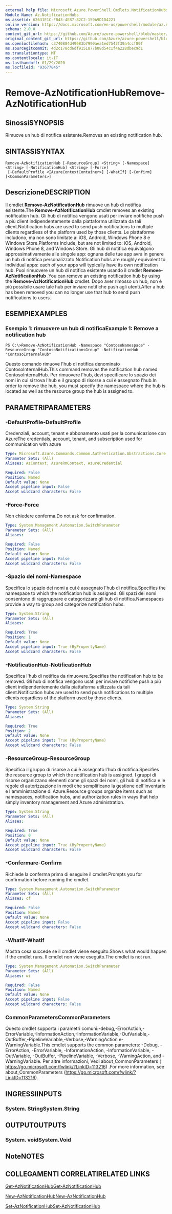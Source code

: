 ```yaml
---
external help file: Microsoft.Azure.PowerShell.Cmdlets.NotificationHubs.dll-Help.xml
Module Name: Az.NotificationHubs
ms.assetid: 62631E1C-FB43-4E87-82C2-159A9D1D4221
online version: https://docs.microsoft.com/en-us/powershell/module/az.notificationhubs/remove-aznotificationhub
schema: 2.0.0
content_git_url: https://github.com/Azure/azure-powershell/blob/master/src/NotificationHubs/NotificationHubs/help/Remove-AzNotificationHub.md
original_content_git_url: https://github.com/Azure/azure-powershell/blob/master/src/NotificationHubs/NotificationHubs/help/Remove-AzNotificationHub.md
ms.openlocfilehash: c3740884d49683b7990aea1ed7543f39a4ccf80f
ms.sourcegitcommit: 4d2c178cd6df9151877b08d54c1f4a228dbec9d1
ms.translationtype: MT
ms.contentlocale: it-IT
ms.lasthandoff: 01/29/2020
ms.locfileid: "93677845"
---
```

# <span data-ttu-id="c19c3-101">Remove-AzNotificationHub</span><span class="sxs-lookup"><span data-stu-id="c19c3-101">Remove-AzNotificationHub</span></span>

## <span data-ttu-id="c19c3-102">Sinossi</span><span class="sxs-lookup"><span data-stu-id="c19c3-102">SYNOPSIS</span></span>
<span data-ttu-id="c19c3-103">Rimuove un hub di notifica esistente.</span><span class="sxs-lookup"><span data-stu-id="c19c3-103">Removes an existing notification hub.</span></span>

## <span data-ttu-id="c19c3-104">SINTASSI</span><span class="sxs-lookup"><span data-stu-id="c19c3-104">SYNTAX</span></span>

```
Remove-AzNotificationHub [-ResourceGroup] <String> [-Namespace] <String> [-NotificationHub] <String> [-Force]
 [-DefaultProfile <IAzureContextContainer>] [-WhatIf] [-Confirm] [<CommonParameters>]
```

## <span data-ttu-id="c19c3-105">Descrizione</span><span class="sxs-lookup"><span data-stu-id="c19c3-105">DESCRIPTION</span></span>
<span data-ttu-id="c19c3-106">Il cmdlet **Remove-AzNotificationHub** rimuove un hub di notifica esistente.</span><span class="sxs-lookup"><span data-stu-id="c19c3-106">The **Remove-AzNotificationHub** cmdlet removes an existing notification hub.</span></span>
<span data-ttu-id="c19c3-107">Gli hub di notifica vengono usati per inviare notifiche push a più client indipendentemente dalla piattaforma utilizzata da tali client.</span><span class="sxs-lookup"><span data-stu-id="c19c3-107">Notification hubs are used to send push notifications to multiple clients regardless of the platform used by those clients.</span></span>
<span data-ttu-id="c19c3-108">Le piattaforme includono, ma non sono limitate a: iOS, Android, Windows Phone 8 e Windows Store.</span><span class="sxs-lookup"><span data-stu-id="c19c3-108">Platforms include, but are not limited to: iOS, Android, Windows Phone 8, and Windows Store.</span></span>
<span data-ttu-id="c19c3-109">Gli hub di notifica equivalgono approssimativamente alle singole app: ognuna delle tue app avrà in genere un hub di notifica personalizzato.</span><span class="sxs-lookup"><span data-stu-id="c19c3-109">Notification hubs are roughly equivalent to individual apps: each of your apps will typically have its own notification hub.</span></span>
<span data-ttu-id="c19c3-110">Puoi rimuovere un hub di notifica esistente usando il cmdlet **Remove-AzNotificationHub** .</span><span class="sxs-lookup"><span data-stu-id="c19c3-110">You can remove an existing notification hub by using the **Remove-AzNotificationHub** cmdlet.</span></span>
<span data-ttu-id="c19c3-111">Dopo aver rimosso un hub, non è più possibile usare tale hub per inviare notifiche push agli utenti.</span><span class="sxs-lookup"><span data-stu-id="c19c3-111">After a hub has been removed you can no longer use that hub to send push notifications to users.</span></span>

## <span data-ttu-id="c19c3-112">ESEMPI</span><span class="sxs-lookup"><span data-stu-id="c19c3-112">EXAMPLES</span></span>

### <span data-ttu-id="c19c3-113">Esempio 1: rimuovere un hub di notifica</span><span class="sxs-lookup"><span data-stu-id="c19c3-113">Example 1: Remove a notification hub</span></span>
```
PS C:\>Remove-AzNotificationHub -Namespace "ContosoNamespace" -ResourceGroup "ContosoNotificationsGroup" -NotificationHub "ContosoInternalHub"
```

<span data-ttu-id="c19c3-114">Questo comando rimuove l'hub di notifica denominato ContosoInternalHub.</span><span class="sxs-lookup"><span data-stu-id="c19c3-114">This command removes the notification hub named ContosoInternalHub.</span></span>
<span data-ttu-id="c19c3-115">Per rimuovere l'hub, devi specificare lo spazio dei nomi in cui si trova l'hub e il gruppo di risorse a cui è assegnato l'hub.</span><span class="sxs-lookup"><span data-stu-id="c19c3-115">In order to remove the hub, you must specify the namespace where the hub is located as well as the resource group the hub is assigned to.</span></span>

## <span data-ttu-id="c19c3-116">PARAMETRI</span><span class="sxs-lookup"><span data-stu-id="c19c3-116">PARAMETERS</span></span>

### <span data-ttu-id="c19c3-117">-DefaultProfile</span><span class="sxs-lookup"><span data-stu-id="c19c3-117">-DefaultProfile</span></span>
<span data-ttu-id="c19c3-118">Credenziali, account, tenant e abbonamento usati per la comunicazione con Azure</span><span class="sxs-lookup"><span data-stu-id="c19c3-118">The credentials, account, tenant, and subscription used for communication with azure</span></span>

```yaml
Type: Microsoft.Azure.Commands.Common.Authentication.Abstractions.Core.IAzureContextContainer
Parameter Sets: (All)
Aliases: AzContext, AzureRmContext, AzureCredential

Required: False
Position: Named
Default value: None
Accept pipeline input: False
Accept wildcard characters: False
```

### <span data-ttu-id="c19c3-119">-Force</span><span class="sxs-lookup"><span data-stu-id="c19c3-119">-Force</span></span>
<span data-ttu-id="c19c3-120">Non chiedere conferma.</span><span class="sxs-lookup"><span data-stu-id="c19c3-120">Do not ask for confirmation.</span></span>

```yaml
Type: System.Management.Automation.SwitchParameter
Parameter Sets: (All)
Aliases:

Required: False
Position: Named
Default value: None
Accept pipeline input: False
Accept wildcard characters: False
```

### <span data-ttu-id="c19c3-121">-Spazio dei nomi</span><span class="sxs-lookup"><span data-stu-id="c19c3-121">-Namespace</span></span>
<span data-ttu-id="c19c3-122">Specifica lo spazio dei nomi a cui è assegnato l'hub di notifica.</span><span class="sxs-lookup"><span data-stu-id="c19c3-122">Specifies the namespace to which the notification hub is assigned.</span></span>
<span data-ttu-id="c19c3-123">Gli spazi dei nomi consentono di raggruppare e categorizzare gli hub di notifica.</span><span class="sxs-lookup"><span data-stu-id="c19c3-123">Namespaces provide a way to group and categorize notification hubs.</span></span>

```yaml
Type: System.String
Parameter Sets: (All)
Aliases:

Required: True
Position: 1
Default value: None
Accept pipeline input: True (ByPropertyName)
Accept wildcard characters: False
```

### <span data-ttu-id="c19c3-124">-NotificationHub</span><span class="sxs-lookup"><span data-stu-id="c19c3-124">-NotificationHub</span></span>
<span data-ttu-id="c19c3-125">Specifica l'hub di notifica da rimuovere.</span><span class="sxs-lookup"><span data-stu-id="c19c3-125">Specifies the notification hub to be removed.</span></span>
<span data-ttu-id="c19c3-126">Gli hub di notifica vengono usati per inviare notifiche push a più client indipendentemente dalla piattaforma utilizzata da tali client.</span><span class="sxs-lookup"><span data-stu-id="c19c3-126">Notification hubs are used to send push notifications to multiple clients regardless of the platform used by those clients.</span></span>

```yaml
Type: System.String
Parameter Sets: (All)
Aliases:

Required: True
Position: 2
Default value: None
Accept pipeline input: True (ByPropertyName)
Accept wildcard characters: False
```

### <span data-ttu-id="c19c3-127">-ResourceGroup</span><span class="sxs-lookup"><span data-stu-id="c19c3-127">-ResourceGroup</span></span>
<span data-ttu-id="c19c3-128">Specifica il gruppo di risorse a cui è assegnato l'hub di notifica.</span><span class="sxs-lookup"><span data-stu-id="c19c3-128">Specifies the resource group to which the notification hub is assigned.</span></span>
<span data-ttu-id="c19c3-129">I gruppi di risorse organizzano elementi come gli spazi dei nomi, gli hub di notifica e le regole di autorizzazione in modi che semplificano la gestione dell'inventario e l'amministrazione di Azure.</span><span class="sxs-lookup"><span data-stu-id="c19c3-129">Resource groups organize items such as namespaces, notification hubs, and authorization rules in ways that help simply inventory management and Azure administration.</span></span>

```yaml
Type: System.String
Parameter Sets: (All)
Aliases:

Required: True
Position: 0
Default value: None
Accept pipeline input: True (ByPropertyName)
Accept wildcard characters: False
```

### <span data-ttu-id="c19c3-130">-Confermare</span><span class="sxs-lookup"><span data-stu-id="c19c3-130">-Confirm</span></span>
<span data-ttu-id="c19c3-131">Richiede la conferma prima di eseguire il cmdlet.</span><span class="sxs-lookup"><span data-stu-id="c19c3-131">Prompts you for confirmation before running the cmdlet.</span></span>

```yaml
Type: System.Management.Automation.SwitchParameter
Parameter Sets: (All)
Aliases: cf

Required: False
Position: Named
Default value: None
Accept pipeline input: False
Accept wildcard characters: False
```

### <span data-ttu-id="c19c3-132">-WhatIf</span><span class="sxs-lookup"><span data-stu-id="c19c3-132">-WhatIf</span></span>
<span data-ttu-id="c19c3-133">Mostra cosa succede se il cmdlet viene eseguito.</span><span class="sxs-lookup"><span data-stu-id="c19c3-133">Shows what would happen if the cmdlet runs.</span></span> <span data-ttu-id="c19c3-134">Il cmdlet non viene eseguito.</span><span class="sxs-lookup"><span data-stu-id="c19c3-134">The cmdlet is not run.</span></span>

```yaml
Type: System.Management.Automation.SwitchParameter
Parameter Sets: (All)
Aliases: wi

Required: False
Position: Named
Default value: None
Accept pipeline input: False
Accept wildcard characters: False
```

### <span data-ttu-id="c19c3-135">CommonParameters</span><span class="sxs-lookup"><span data-stu-id="c19c3-135">CommonParameters</span></span>
<span data-ttu-id="c19c3-136">Questo cmdlet supporta i parametri comuni:-debug,-ErrorAction,-ErrorVariable,-InformationAction,-InformationVariable,-OutVariable,-OutBuffer,-PipelineVariable,-Verbose,-WarningAction e-WarningVariable.</span><span class="sxs-lookup"><span data-stu-id="c19c3-136">This cmdlet supports the common parameters: -Debug, -ErrorAction, -ErrorVariable, -InformationAction, -InformationVariable, -OutVariable, -OutBuffer, -PipelineVariable, -Verbose, -WarningAction, and -WarningVariable.</span></span> <span data-ttu-id="c19c3-137">Per altre informazioni, Vedi about_CommonParameters ( https://go.microsoft.com/fwlink/?LinkID=113216) .</span><span class="sxs-lookup"><span data-stu-id="c19c3-137">For more information, see about_CommonParameters (https://go.microsoft.com/fwlink/?LinkID=113216).</span></span>

## <span data-ttu-id="c19c3-138">INGRESSI</span><span class="sxs-lookup"><span data-stu-id="c19c3-138">INPUTS</span></span>

### <span data-ttu-id="c19c3-139">System. String</span><span class="sxs-lookup"><span data-stu-id="c19c3-139">System.String</span></span>

## <span data-ttu-id="c19c3-140">OUTPUT</span><span class="sxs-lookup"><span data-stu-id="c19c3-140">OUTPUTS</span></span>

### <span data-ttu-id="c19c3-141">System. void</span><span class="sxs-lookup"><span data-stu-id="c19c3-141">System.Void</span></span>

## <span data-ttu-id="c19c3-142">Note</span><span class="sxs-lookup"><span data-stu-id="c19c3-142">NOTES</span></span>

## <span data-ttu-id="c19c3-143">COLLEGAMENTI CORRELATI</span><span class="sxs-lookup"><span data-stu-id="c19c3-143">RELATED LINKS</span></span>

[<span data-ttu-id="c19c3-144">Get-AzNotificationHub</span><span class="sxs-lookup"><span data-stu-id="c19c3-144">Get-AzNotificationHub</span></span>](./Get-AzNotificationHub.md)

[<span data-ttu-id="c19c3-145">New-AzNotificationHub</span><span class="sxs-lookup"><span data-stu-id="c19c3-145">New-AzNotificationHub</span></span>](./New-AzNotificationHub.md)

[<span data-ttu-id="c19c3-146">Set-AzNotificationHub</span><span class="sxs-lookup"><span data-stu-id="c19c3-146">Set-AzNotificationHub</span></span>](./Set-AzNotificationHub.md)



